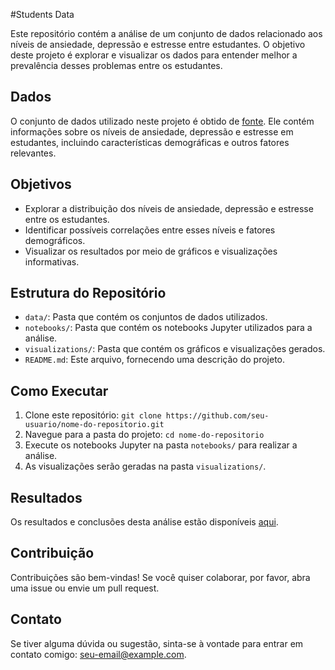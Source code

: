 #Students Data

Este repositório contém a análise de um conjunto de dados relacionado aos níveis de ansiedade, depressão e estresse entre estudantes. O objetivo deste projeto é explorar e visualizar os dados para entender melhor a prevalência desses problemas entre os estudantes.

## Dados

O conjunto de dados utilizado neste projeto é obtido de [fonte](link_para_a_fonte). Ele contém informações sobre os níveis de ansiedade, depressão e estresse em estudantes, incluindo características demográficas e outros fatores relevantes.

## Objetivos

- Explorar a distribuição dos níveis de ansiedade, depressão e estresse entre os estudantes.
- Identificar possíveis correlações entre esses níveis e fatores demográficos.
- Visualizar os resultados por meio de gráficos e visualizações informativas.

## Estrutura do Repositório

- `data/`: Pasta que contém os conjuntos de dados utilizados.
- `notebooks/`: Pasta que contém os notebooks Jupyter utilizados para a análise.
- `visualizations/`: Pasta que contém os gráficos e visualizações gerados.
- `README.md`: Este arquivo, fornecendo uma descrição do projeto.

## Como Executar

1. Clone este repositório: `git clone https://github.com/seu-usuario/nome-do-repositorio.git`
2. Navegue para a pasta do projeto: `cd nome-do-repositorio`
3. Execute os notebooks Jupyter na pasta `notebooks/` para realizar a análise.
4. As visualizações serão geradas na pasta `visualizations/`.

## Resultados

Os resultados e conclusões desta análise estão disponíveis [aqui](link_para_os_resultados).

## Contribuição

Contribuições são bem-vindas! Se você quiser colaborar, por favor, abra uma issue ou envie um pull request.

## Contato

Se tiver alguma dúvida ou sugestão, sinta-se à vontade para entrar em contato comigo: seu-email@example.com.
